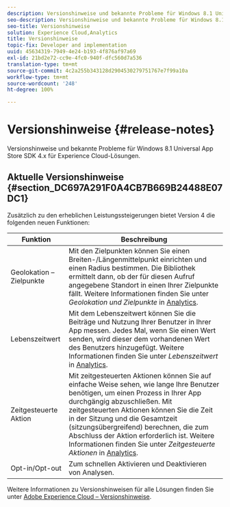 ```yaml
---
description: Versionshinweise und bekannte Probleme für Windows 8.1 Universal App Store SDK 4.x für Experience Cloud-Lösungen.
seo-description: Versionshinweise und bekannte Probleme für Windows 8.1 Universal App Store SDK 4.x für Experience Cloud-Lösungen.
seo-title: Versionshinweise
solution: Experience Cloud,Analytics
title: Versionshinweise
topic-fix: Developer and implementation
uuid: 45634319-7949-4e24-b193-4f876af97a69
exl-id: 21bd2e72-cc9e-4fc0-940f-dfc560d7a536
translation-type: tm+mt
source-git-commit: 4c2a255b343128d2904530279751767e7f99a10a
workflow-type: tm+mt
source-wordcount: '248'
ht-degree: 100%

---
```


# Versionshinweise {#release-notes}

Versionshinweise und bekannte Probleme für Windows 8.1 Universal App Store SDK 4.x für Experience Cloud-Lösungen.

## Aktuelle Versionshinweise {#section_DC697A291F0A4CB7B669B24488E07DC1}

Zusätzlich zu den erheblichen Leistungssteigerungen bietet Version 4 die folgenden neuen Funktionen:

| Funktion | Beschreibung |
|--- |--- |
| Geolokation – Zielpunkte | Mit den Zielpunkten können Sie einen Breiten-/Längenmittelpunkt einrichten und einen Radius bestimmen. Die Bibliothek ermittelt dann, ob der für diesen Aufruf angegebene Standort in einen Ihrer Zielpunkte fällt. Weitere Informationen finden Sie unter *Geolokation und Zielpunkte* in [Analytics](/help/windows-appstore/analytics/analytics.md). |
| Lebenszeitwert | Mit dem Lebenszeitwert können Sie die Beiträge und Nutzung Ihrer Benutzer in Ihrer App messen. Jedes Mal, wenn Sie einen Wert senden, wird dieser dem vorhandenen Wert des Benutzers hinzugefügt.  Weitere Informationen finden Sie unter *Lebenszeitwert* in [Analytics](/help/windows-appstore/analytics/analytics.md). |
| Zeitgesteuerte Aktion | Mit zeitgesteuerten Aktionen können Sie auf einfache Weise sehen, wie lange Ihre Benutzer benötigen, um einen Prozess in Ihrer App durchgängig abzuschließen. Mit zeitgesteuerten Aktionen können Sie die Zeit in der Sitzung und die Gesamtzeit (sitzungsübergreifend) berechnen, die zum Abschluss der Aktion erforderlich ist. Weitere Informationen finden Sie unter *Zeitgesteuerte Aktionen* in [Analytics](/help/windows-appstore/analytics/analytics.md). |
| Opt-in/Opt-out | Zum schnellen Aktivieren und Deaktivieren von Analysen. |


Weitere Informationen zu Versionshinweisen für alle Lösungen finden Sie unter [Adobe Experience Cloud – Versionshinweise](https://docs.adobe.com/content/help/de-DE/release-notes/experience-cloud/current.html).
